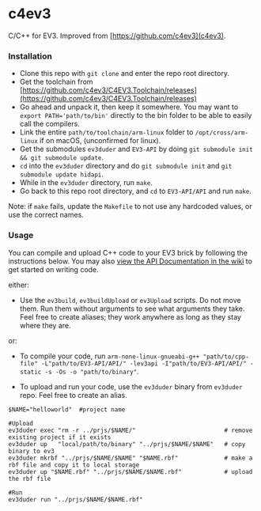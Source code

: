 # c4ev3

C/C++ for EV3. Improved from [https://github.com/c4ev3](c4ev3).

### Installation

- Clone this repo with `git clone` and enter the repo root directory.
- Get the toolchain from [https://github.com/c4ev3/C4EV3.Toolchain/releases](https://github.com/c4ev3/C4EV3.Toolchain/releases)
- Go ahead and unpack it, then keep it somewhere. You may want to `export PATH='path/to/bin'` directly to the bin folder to be able to easily call the compilers.
- Link the entire `path/to/toolchain/arm-linux` folder to `/opt/cross/arm-linux` if on macOS, (unconfirmed for linux).
- Get the submodules `ev3duder` and `EV3-API` by doing `git submodule init && git submodule update`.
- `cd` into the `ev3duder` directory and do `git submodule init` and `git submodule update hidapi`.
- While in the `ev3duder` directory, run `make`.
- Go back to this repo root directory, and `cd` to `EV3-API/API` and run `make`. 

Note: if `make` fails, update the `Makefile` to not use any hardcoded values, or use the correct names.

### Usage

You can compile and upload C++ code to your EV3 brick by following the instructions below. You may also [view the API Documentation in the wiki](https://gitlab.com/wernjie/c4ev3/wikis/API-Documentation) to get started on writing code.

either: 

- Use the `ev3build`, `ev3buildUpload` or `ev3Upload` scripts. Do not move them. Run them without arguments to see what arguments they take. Feel free to create aliases; they work anywhere as long as they stay where they are.

or:

- To compile your code, run `arm-none-linux-gnueabi-g++ "path/to/cpp-file" -L"path/to/EV3-API/API/" -lev3api -I"path/to/EV3-API/API/" -static -s -Os -o "path/to/binary"`.

- To upload and run your code, use the `ev3duder` binary from `ev3duder` repo. Feel free to create an alias.

```
$NAME="helloworld"  #project name

#Upload
ev3duder exec "rm -r ../prjs/$NAME/"                         # remove existing project if it exists
ev3duder up   "local/path/to/binary" "../prjs/$NAME/$NAME"   # copy binary to ev3
ev3duder mkrbf "../prjs/$NAME/$NAME" "$NAME.rbf"             # make a rbf file and copy it to local storage
ev3duder up "$NAME.rbf" "../prjs/$NAME/$NAME.rbf"            # upload the rbf file

#Run
ev3duder run "../prjs/$NAME/$NAME.rbf"
```


